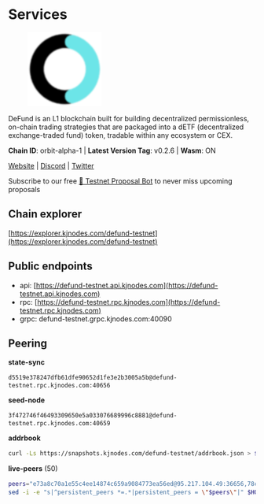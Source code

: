 # Services

<figure><img src="https://raw.githubusercontent.com/kj89/cosmos-images/main/logos/defund.png" width="150" alt=""><figcaption></figcaption></figure>

DeFund is an L1 blockchain built for building decentralized permissionless,  on-chain trading strategies that are packaged into a dETF (decentralized  exchange-traded fund) token, tradable within any ecosystem or CEX.

**Chain ID**: orbit-alpha-1 | **Latest Version Tag**: v0.2.6 | **Wasm**: ON

[Website](https://www.defund.app) | [Discord](https://discord.gg/FV26pRPZ3P) | [Twitter](https://twitter.com/defund_finance)



Subscribe to our free [🤖 Testnet Proposal Bot](https://t.me/kjnodes_testnet_proposal_bot) to never miss upcoming proposals


## Chain explorer
[https://explorer.kjnodes.com/defund-testnet](https://explorer.kjnodes.com/defund-testnet)

## Public endpoints

* api: [https://defund-testnet.api.kjnodes.com](https://defund-testnet.api.kjnodes.com)
* rpc: [https://defund-testnet.rpc.kjnodes.com](https://defund-testnet.rpc.kjnodes.com)
* grpc: defund-testnet.grpc.kjnodes.com:40090

## Peering

**state-sync**

```text
d5519e378247dfb61dfe90652d1fe3e2b3005a5b@defund-testnet.rpc.kjnodes.com:40656
```

**seed-node**

```text
3f472746f46493309650e5a033076689996c8881@defund-testnet.rpc.kjnodes.com:40659
```

**addrbook**
```bash
curl -Ls https://snapshots.kjnodes.com/defund-testnet/addrbook.json > $HOME/.defund/config/addrbook.json
```

**live-peers** (50)
```bash
peers="e73a8c70a1e55c4ee14874c659a9084773ea56ed@95.217.104.49:36656,78c53aca778b1239158cf4bf6a3aeeb2239501bb@38.242.216.35:40656,903fe81c7c23224ea162667964ea4f699cd52344@20.232.175.209:26656,74e6425e7ec76e6eaef92643b6181c42d5b8a3b8@65.108.231.124:18656,d16c05133b6cf47791c2442fa2452f5abaa2a12e@144.126.138.81:30656,024981c993824fb347e3b007cbbabec211925bf1@144.91.89.149:30656,4739d4708a7ca86c086a1af6a1ff432e6f5947b8@38.242.239.193:29656,c806a2e792811afb419c9ff8edd793369c722394@135.181.28.80:26656,e409c0c3dc1307aebad1e112bf381c8ac8d146db@167.86.74.107:26656,fc0a3911a7a291b52f4e91b85e2deca48744558c@154.12.245.39:30656,ca3e78c3681a8a0445a8c5ae0da07f238d221ef4@37.27.0.96:26656,ffb2898494cdbd6625d962ea4511c29507177c62@164.68.103.176:26656,5b3a2c084f0694b18fbfe560819cfbf3040ac24c@154.53.63.158:30656,5db3935a1707124a0b2f61b3cdd667a8e578cd14@38.242.139.96:26656,4ad38a86b512ad23ce68b5403c886bcf64d75dba@38.242.140.65:26656,9d67a81b5c9d7d58e3b8bd3be8d66919f0908ac7@167.235.197.90:36656,e0ab16d47276dee411fc01abc86c787d95ef6aba@65.109.111.204:29656,773b4e59036c6934cdd3c919fc74259aba7d8ab3@185.16.39.4:26656,8b80bc13d578d4e80fd672c247491f917c26a71d@84.201.162.168:26656,c5977c2a0b7c2f04e9b8ecfb1c7c03989c7658b4@65.109.138.133:26456,6ae6e82fe96e9386e40050958f2f3722cdad9826@178.205.12.0:26656,d9d573f0463241a5c7d56042110e01cd6b2cac8c@178.63.26.94:40656,14d989a7ff26fd1aba1349497bb9ab0f8ed5c078@109.123.254.14:26656,6e3917b457dcc1f7ac08e425125f7967d2a69c7f@194.146.13.188:26656,3ae3dff78fdd530d35c147f3184134bb5a8ae89c@45.132.106.203:26656,51c8bb36bfd184bdd5a8ee67431a0298218de946@162.19.237.229:26656,b4de6d2624e53b791981cad3c94a5f85f81ff40c@164.68.98.110:30656,2cfa496a4f5bd7e2bc28c45eb88d1b7319113393@162.19.171.42:20756,64db984bc93ab23b3a1e2d8f060b56f1ef596b51@178.124.209.101:26656,15b81bc8c129b704bf690b482aa5d7963f3f44c0@62.171.170.79:30656,9b721338d9eadc13c70779c13f0e7af6975fcd0d@69.197.6.8:26656,d5519e378247dfb61dfe90652d1fe3e2b3005a5b@65.109.68.190:40656,9edc67cd8def17b8d09be3638fce62e420150a27@65.109.84.214:36656,af9f3f65b3082007020697d035e7d5031e3be25b@212.23.222.89:26656,e39e39eacb63cdec63fefa460168fc3c8d396cac@109.123.240.244:40656,f1af15ed99cff559465b77a05dcbeb60a1e2eae1@78.47.153.102:40656,e3c348467a8c88c0f65e2ca8a71875d2a384b8b4@185.16.39.19:60656,ba0abf77c2dec230a7ae06b32d1abf63dbd48642@5.9.82.120:60656,bccd2003a7eb23008479c76427ac2c276160e09a@75.119.154.72:26656,da81aefc4d073f57d617c74c34a2fb2b68106dfa@37.157.255.110:35656,f803f4599f16796023b374d0c53cbecca81e52d8@94.249.192.182:26656,00b7f4960ccaf3157b961f58e9bde23fb7f3774b@38.242.140.51:26656,7e266e8c84366e1fbf0a82efba306ef46214455d@38.242.226.162:40656,a79130668102f116a23cfcf9fd94623de4a223fe@81.30.157.35:10656,5b3dd55dade5bfa260d582a11af18ecb18e455b4@46.4.68.113:23456,9513b81134a4adb2c79241a83bc77868de364edd@154.12.245.38:30656,0108df8793ec07fa82ea202d54b70c603b827ea4@5.9.81.251:60656,6a7eb86ef95596212ccce14ac328612e776db847@147.182.150.190:26456,6127452adedaadf210faf175770feb4f96371820@161.97.82.241:26656,f31bb89bdb7c2d7867872f9fbbdda3d3d6a9a609@5.78.44.148:26456"
sed -i -e "s|^persistent_peers *=.*|persistent_peers = \"$peers\"|" $HOME/.defund/config/config.toml
```
